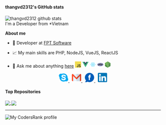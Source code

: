 #### thangvd2312's GitHub stats
<img align="center" src="https://github-readme-stats.vercel.app/api?username=thangvd2312&show_icons=true&theme=radical&count_private=true" alt="thangvd2312 github stats" />
<br />
I'm a Developer from *Vietnam

**About me**

- 💼 Developer at [FPT Software](https://www.fpt-software.com/)

- 📈 My main skills are PHP, NodeJS, VueJS, ReactJS

- 💬 Ask me about anything [here](https://github.com/thangvd2312/thangvd2312/issues)
<code><img height="20" src="https://raw.githubusercontent.com/github/explore/80688e429a7d4ef2fca1e82350fe8e3517d3494d/topics/javascript/javascript.png"></code>
<code><img height="20" src="https://raw.githubusercontent.com/github/explore/80688e429a7d4ef2fca1e82350fe8e3517d3494d/topics/vue/vue.png"></code>
<code><img height="20" src="https://raw.githubusercontent.com/github/explore/80688e429a7d4ef2fca1e82350fe8e3517d3494d/topics/react/react.png"></code>
<code><img height="20" src="https://raw.githubusercontent.com/github/explore/5c058a388828bb5fde0bcafd4bc867b5bb3f26f3/topics/php/php.png"></code>
<code><img height="20" src="https://raw.githubusercontent.com/github/explore/80688e429a7d4ef2fca1e82350fe8e3517d3494d/topics/nodejs/nodejs.png"></code> 
<p align="center">
  <a href="https://join.skype.com/invite/l2jqOdQCigJL" target="_blank">
    <img alt="Skype me" src="skype.png" width="30" />
  </a>
  <span>&nbsp;</span>
  <a href="mailto:thangvd2312@gmail.co" target="_blank">
    <img alt="Email me" src="gmail.png" width="30" />
  </a>
  <span>&nbsp;</span>
  <a href="https://www.facebook.com/profile.php?id=100017448736183" target="_blank">
    <img alt="My Facebook" src="fb.png" width="30" />
  </a>
  <span>&nbsp;</span>
  <a href="https://www.linkedin.com/in/thang-vu-b916b6119/" target="_blank">
    <img alt="My LinkedIn" src="linkedin.png" width="30" />
  </a>
</p>

#### Top Repositories
<p>
<a href="https://github.com/thangvd2312/thangvv-react-crwn-clothing">
  <img align="center" src="https://github-readme-stats.vercel.app/api/pin/?username=thangvd2312&repo=thangvv-react-crwn-clothing&theme=buefy" />
</a>

<a href="https://github.com/hoangcongst/liftu-frontend">
  <img align="center" src="https://github-readme-stats.vercel.app/api/pin/?username=hoangcongst&repo=liftu-frontend&theme=buefy" />
</a>
</p>

---

![My CodersRank profile](https://cr-ss-service.azurewebsites.net/api/ScreenShot?widget=summary&username=thangvd2312&branding=false&birthday=23121995})
